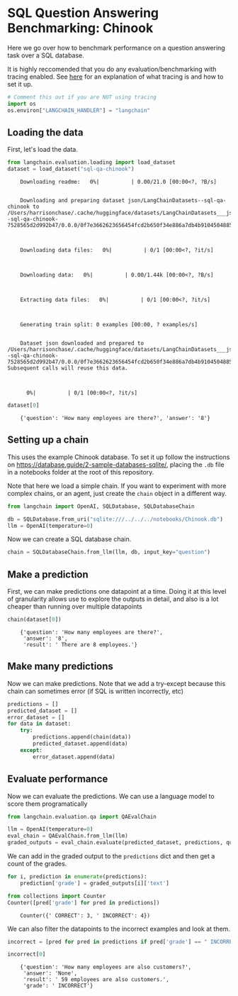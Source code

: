# SQL Question Answering Benchmarking: Chinook

Here we go over how to benchmark performance on a question answering task over a SQL database.

It is highly reccomended that you do any evaluation/benchmarking with tracing enabled. See [here](https://langchain.readthedocs.io/en/latest/tracing.html) for an explanation of what tracing is and how to set it up.

<!-- WARNING: THIS FILE WAS AUTOGENERATED! DO NOT EDIT! Instead, edit the notebook w/the location & name as this file. -->


```python
# Comment this out if you are NOT using tracing
import os
os.environ["LANGCHAIN_HANDLER"] = "langchain"
```

## Loading the data

First, let's load the data.


```python
from langchain.evaluation.loading import load_dataset
dataset = load_dataset("sql-qa-chinook")
```

<CodeOutputBlock lang="python">

```
    Downloading readme:   0%|          | 0.00/21.0 [00:00<?, ?B/s]


    Downloading and preparing dataset json/LangChainDatasets--sql-qa-chinook to /Users/harrisonchase/.cache/huggingface/datasets/LangChainDatasets___json/LangChainDatasets--sql-qa-chinook-7528565d2d992b47/0.0.0/0f7e3662623656454fcd2b650f34e886a7db4b9104504885bd462096cc7a9f51...



    Downloading data files:   0%|          | 0/1 [00:00<?, ?it/s]



    Downloading data:   0%|          | 0.00/1.44k [00:00<?, ?B/s]



    Extracting data files:   0%|          | 0/1 [00:00<?, ?it/s]



    Generating train split: 0 examples [00:00, ? examples/s]


    Dataset json downloaded and prepared to /Users/harrisonchase/.cache/huggingface/datasets/LangChainDatasets___json/LangChainDatasets--sql-qa-chinook-7528565d2d992b47/0.0.0/0f7e3662623656454fcd2b650f34e886a7db4b9104504885bd462096cc7a9f51. Subsequent calls will reuse this data.



      0%|          | 0/1 [00:00<?, ?it/s]
```

</CodeOutputBlock>


```python
dataset[0]
```

<CodeOutputBlock lang="python">

```
    {'question': 'How many employees are there?', 'answer': '8'}
```

</CodeOutputBlock>

## Setting up a chain
This uses the example Chinook database.
To set it up follow the instructions on https://database.guide/2-sample-databases-sqlite/, placing the `.db` file in a notebooks folder at the root of this repository.

Note that here we load a simple chain. If you want to experiment with more complex chains, or an agent, just create the `chain` object in a different way.


```python
from langchain import OpenAI, SQLDatabase, SQLDatabaseChain
```


```python
db = SQLDatabase.from_uri("sqlite:///../../../notebooks/Chinook.db")
llm = OpenAI(temperature=0)
```

Now we can create a SQL database chain.


```python
chain = SQLDatabaseChain.from_llm(llm, db, input_key="question")
```

## Make a prediction

First, we can make predictions one datapoint at a time. Doing it at this level of granularity allows use to explore the outputs in detail, and also is a lot cheaper than running over multiple datapoints


```python
chain(dataset[0])
```

<CodeOutputBlock lang="python">

```
    {'question': 'How many employees are there?',
     'answer': '8',
     'result': ' There are 8 employees.'}
```

</CodeOutputBlock>

## Make many predictions
Now we can make predictions. Note that we add a try-except because this chain can sometimes error (if SQL is written incorrectly, etc)


```python
predictions = []
predicted_dataset = []
error_dataset = []
for data in dataset:
    try:
        predictions.append(chain(data))
        predicted_dataset.append(data)
    except:
        error_dataset.append(data)
```

## Evaluate performance
Now we can evaluate the predictions. We can use a language model to score them programatically


```python
from langchain.evaluation.qa import QAEvalChain
```


```python
llm = OpenAI(temperature=0)
eval_chain = QAEvalChain.from_llm(llm)
graded_outputs = eval_chain.evaluate(predicted_dataset, predictions, question_key="question", prediction_key="result")
```

We can add in the graded output to the `predictions` dict and then get a count of the grades.


```python
for i, prediction in enumerate(predictions):
    prediction['grade'] = graded_outputs[i]['text']
```


```python
from collections import Counter
Counter([pred['grade'] for pred in predictions])
```

<CodeOutputBlock lang="python">

```
    Counter({' CORRECT': 3, ' INCORRECT': 4})
```

</CodeOutputBlock>

We can also filter the datapoints to the incorrect examples and look at them.


```python
incorrect = [pred for pred in predictions if pred['grade'] == " INCORRECT"]
```


```python
incorrect[0]
```

<CodeOutputBlock lang="python">

```
    {'question': 'How many employees are also customers?',
     'answer': 'None',
     'result': ' 59 employees are also customers.',
     'grade': ' INCORRECT'}
```

</CodeOutputBlock>
